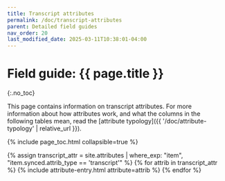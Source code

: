 ```yaml
---
title: Transcript attributes
permalink: /doc/transcript-attributes
parent: Detailed field guides
nav_order: 20
last_modified_date: 2025-03-11T10:38:01-04:00
---
```


# Field guide: {{ page.title }}
{:.no_toc}

This page contains information on <span class="keyterm">transcript attributes</span>.
For more information about how attributes work, and what the columns in the following tables mean, read the [attribute typology]({{ '/doc/attribute-typology' | relative_url }}).

{% include page_toc.html collapsible=true %}

{% assign transcript_attr = site.attributes | where_exp: "item", "item.synced.attrib_type == 'transcript'" %}
{% for attrib in transcript_attr %}
  {% include attribute-entry.html attribute=attrib %}
{% endfor %}
